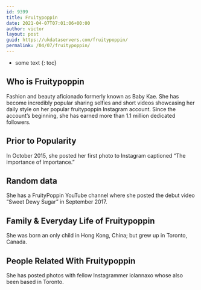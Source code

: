 ```yaml
---
id: 9399
title: Fruitypoppin
date: 2021-04-07T07:01:06+00:00
author: victor
layout: post
guid: https://ukdataservers.com/fruitypoppin/
permalink: /04/07/fruitypoppin/
---
```


* some text
{: toc}


## Who is Fruitypoppin



Fashion and beauty aficionado formerly known as Baby Kae. She has become incredibly popular sharing selfies and short videos showcasing her daily style on her popular fruitypoppin Instagram account. Since the account&#8217;s beginning, she has earned more than 1.1 million dedicated followers. 

                
                
                
## Prior to Popularity



In October 2015, she posted her first photo to Instagram captioned &#8220;The importance of importance.&#8221; 

                
                
                
## Random data



She has a FruityPoppin YouTube channel where she posted the debut video &#8220;Sweet Dewy Sugar&#8221; in September 2017. 

                
                
                
## Family & Everyday Life of Fruitypoppin



She was born an only child in Hong Kong, China; but grew up in Toronto, Canada. 

                
                
                
## People Related With Fruitypoppin



She has posted photos with fellow Instagrammer lolannaxo whose also been based in Toronto. 

                
              
            
          
          
          